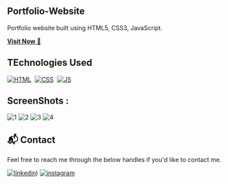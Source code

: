 ## Portfolio-Website
Portfolio website built using HTML5, CSS3, JavaScript.

<a href="https://ashhdubey.github.io/CodSoft-Portfolio/">**Visit Now** 🚀</a>


##  TEchnologies Used
[![HTML](https://img.shields.io/badge/html5%20-%23E34F26.svg?&style=for-the-badge&logo=html5&logoColor=white)](https://github.com/jigar-sable/Portfolio-Website/search?l=html)&nbsp;
[![CSS](https://img.shields.io/badge/css3%20-%231572B6.svg?&style=for-the-badge&logo=css3&logoColor=white)](https://github.com/jigar-sable/Portfolio-Website/search?l=css)&nbsp;
[![JS](https://img.shields.io/badge/javascript%20-%23323330.svg?&style=for-the-badge&logo=javascript&logoColor=%23F7DF1E)](https://github.com/jigar-sable/Portfolio-Website/search?l=javascript)



##  ScreenShots :
![1](https://github.com/user-attachments/assets/6b4a87a4-54c7-4dba-a948-e4ae6b323c3b)
![2](https://github.com/user-attachments/assets/7321d244-032d-415a-81c5-5785abe55eac)
![3](https://github.com/user-attachments/assets/683e63f0-1180-4c61-89f6-9e8c8fb4d4a2)
![4](https://github.com/user-attachments/assets/9b23473f-705a-44fb-8437-578f17d8833e)



<h2>📬 Contact</h2>

Feel free to reach me through the below handles if you'd like to contact me.

[![linkedin](https://img.shields.io/badge/LinkedIn-0077B5?style=for-the-badge&logo=linkedin&logoColor=white)](https://www.linkedin.com/in/ashhdubey))
[![instagram](https://img.shields.io/badge/Instagram-E4405F?style=for-the-badge&logo=instagram&logoColor=white)](https://www.instagram.com/ashhdubey)
